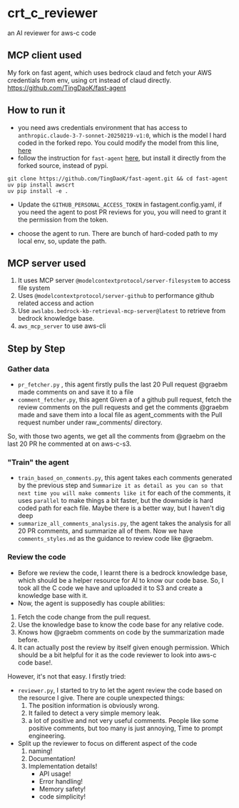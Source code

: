 # crt_c_reviewer

an AI reviewer for aws-c code

## MCP client used

My fork on fast agent, which uses bedrock claud and fetch your AWS credentials from env, using crt instead of claud directly.
https://github.com/TingDaoK/fast-agent

## How to run it

* you need aws credentials environment that has access to `anthropic.claude-3-7-sonnet-20250219-v1:0`, which is the model I hard coded in the forked repo. You could modify the model from this line, [here](https://github.com/TingDaoK/fast-agent/commit/8739a627ab3f8cfd145a17b54196ee23dbe60dc4#diff-fb1ce54f38f8793936d51c528c696b2339217a2351265b7b3042a831b141fa24R160)
* follow the instruction for `fast-agent` [here](https://github.com/TingDaoK/fast-agent?tab=readme-ov-file#get-started), but install it directly from the forked source, instead of pypi.

```
git clone https://github.com/TingDaoK/fast-agent.git && cd fast-agent
uv pip install awscrt
uv pip install -e .
```

* Update the `GITHUB_PERSONAL_ACCESS_TOKEN` in fastagent.config.yaml, if you need the agent to post PR reviews for you, you will need to grant it the permission from the token.

* choose the agent to run. There are bunch of hard-coded path to my local env, so, update the path.

## MCP server used

1. It uses MCP server `@modelcontextprotocol/server-filesystem` to access file system
2. Uses `@modelcontextprotocol/server-github` to performance github related access and action
3. Use `awslabs.bedrock-kb-retrieval-mcp-server@latest` to retrieve from bedrock knowledge base.
4. `aws_mcp_server` to use aws-cli

## Step by Step

### Gather data

* `pr_fetcher.py` , this agent firstly pulls the last 20 Pull request @graebm made comments on and save it to a file
* `comment_fetcher.py`, this agent Given a of a github pull request, fetch the review comments on the pull requests and get the comments @graebm made and save them into a local file as agent_comments with the Pull request number under raw_comments/ directory.

So, with those two agents, we get all the comments from @graebm on the last 20 PR he commented at on aws-c-s3.

### "Train" the agent

* `train_based_on_comments.py`, this agent takes each comments generated by the previous step and `Summarize it as detail as you can so that next time you will make comments like it` for each of the comments, it uses `parallel` to make things a bit faster, but the downside is hard coded path for each file. Maybe there is a better way, but I haven't dig deep
* `summarize_all_comments_analysis.py`, the agent takes the analysis for all 20 PR comments, and summarize all of them. Now we have `comments_styles.md` as the guidance to review code like @graebm.

### Review the code

* Before we review the code, I learnt there is a bedrock knowledge base, which should be a helper resource for AI to know our code base. So, I took all the C code we have and uploaded it to S3 and create a knowledge base with it.
* Now, the agent is supposedly has couple abilities:
1. Fetch the code change from the pull request.
2. Use the knowledge base to know the code base for any relative code.
3. Knows how @graebm comments on code by the summarization made before.
4. It can actually post the review by itself given enough permission.
Which should be a bit helpful for it as the code reviewer to look into aws-c code base!.

However, it's not that easy.
I firstly tried:
* `reviewer.py`, I started to try to let the agent review the code based on the resource I give. There are couple unexpected things:
   1. The position information is obviously wrong.
   2. It failed to detect a very simple memory leak.
   3. a lot of positive and not very useful comments. People like some positive comments, but too many is just annoying,
Time to prompt engineering.
* Split up the reviewer to focus on different aspect of the code
    1. naming!
    2. Documentation!
    3. Implementation details!
        - API usage!
        - Error handling!
        - Memory safety!
        - code simplicity!

